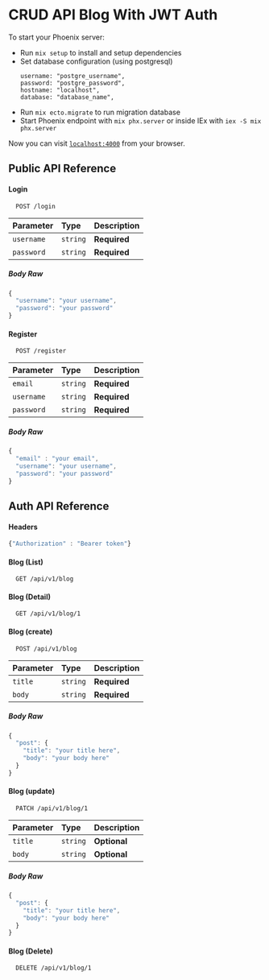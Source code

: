 # CRUD API Blog With JWT Auth

To start your Phoenix server:

  * Run `mix setup` to install and setup dependencies
  * Set database configuration (using postgresql)
    ```
    username: "postgre_username",
    password: "postgre_password",
    hostname: "localhost",
    database: "database_name",
    ```
  * Run `mix ecto.migrate` to run migration database
  * Start Phoenix endpoint with `mix phx.server` or inside IEx with `iex -S mix phx.server`

Now you can visit [`localhost:4000`](http://localhost:4000) from your browser.

## Public API Reference

#### Login

```http
  POST /login
```

| Parameter | Type     | Description                |
| :-------- | :------- | :------------------------- |
| `username` | `string` | **Required** |
| `password` | `string` | **Required** |

##### Body Raw
```javascript
{
  "username": "your username",
  "password": "your password"
}
```

#### Register

```http
  POST /register
```

| Parameter | Type     | Description                       |
| :-------- | :------- | :-------------------------------- |
| `email`      | `string` | **Required** |
| `username`| `string` | **Required** |
| `password` | `string` | **Required** |

##### Body Raw
```javascript
{
  "email" : "your email",
  "username": "your username",
  "password": "your password"
}
```

## Auth API Reference

#### Headers
```javascript
{"Authorization" : "Bearer token"}
```

#### Blog (List)

```http
  GET /api/v1/blog
```

#### Blog (Detail)

```http
  GET /api/v1/blog/1
```

#### Blog (create)
```http
  POST /api/v1/blog
```
| Parameter | Type     | Description                       |
| :-------- | :------- | :-------------------------------- |
| `title`   | `string` | **Required** |
| `body`    | `string` | **Required** |

##### Body Raw
```javascript
{
  "post": {
    "title": "your title here",
    "body": "your body here"
  }
}
```

#### Blog (update)
```http
  PATCH /api/v1/blog/1
```
| Parameter | Type     | Description                       |
| :-------- | :------- | :-------------------------------- |
| `title`   | `string` | **Optional** |
| `body`    | `string` | **Optional** |

##### Body Raw
```javascript
{
  "post": {
    "title": "your title here",
    "body": "your body here"
  }
}
```

#### Blog (Delete)

```http
  DELETE /api/v1/blog/1
```